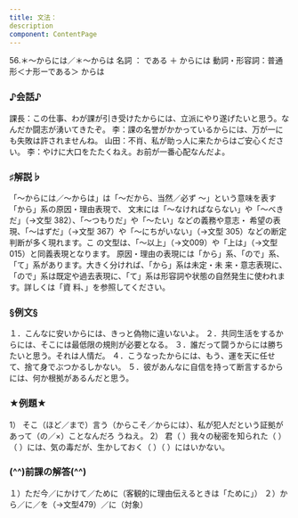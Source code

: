 ```yaml
---
title: 文法：
description
component: ContentPage
---
```



56.＊～からには／＊～からは
名詞 ： である ＋ からには
動詞・形容詞：普通形＜ナ形ーである＞ からは
### ♪会話♪
課長：この仕事、わが課が引き受けたからには、立派にやり遂げたいと思う。なんだか闘志が湧いてきたぞ。
李：課の名誉がかかっているからには、万が一にも失敗は許されませんね。 山田：不肖、私が助っ人に来たからはご安心ください。
李：やけに大口をたたくねえ。お前が一番心配なんだよ。
### ♯解説♭
「～からには／～からは」は「～だから、当然／必ず ～」という意味を表す「から」系の原因・理由表現で、 文末には「～なければならない」や「～べきだ」（→文型 382）、「～つもりだ」や「～たい」などの義務や意志・ 希望の表現、「～はずだ」（→文型 367）や「～にちがいない」（→文型 305）などの断定判断が多く現れます。こ の文型は、「～以上」（→文009）や「上は」（→文型015）と同義表現となります。
原因・理由の表現には「から」系、「ので」系、「て」系があります。大きく分ければ、「から」系は未定・未
来・意志表現に、「ので」系は既定や過去表現に、「て」系は形容詞や状態の自然発生に使われます。詳しくは「資
料､」を参照してください。
### §例文§
１．こんなに安いからには、きっと偽物に違いないよ。
２．共同生活をするからには、そこには最低限の規則が必要となる。
３．誰だって闘うからには勝ちたいと思う。それは人情だ。
４．こうなったからには、もう、運を天に任せて、捨て身でぶつかるしかない。
５．彼があんなに自信を持って断言するからには、何か根拠があるんだと思う。
### ★例題★
1） そこ（ほど／まで）言う（からこそ／からには）、私が犯人だという証拠があって（の／×）ことなんだろ うねえ。
2） 君（ ）我々の秘密を知られた（ ）（ ）には、気の毒だが、生かしておく（ ）（ ）にはいかない。
### (^^)前課の解答(^^)
１）ただ今／にかけて／ために（客観的に理由伝えるときは「ために」）
２）から／に／を（→文型479）／に（対象）
